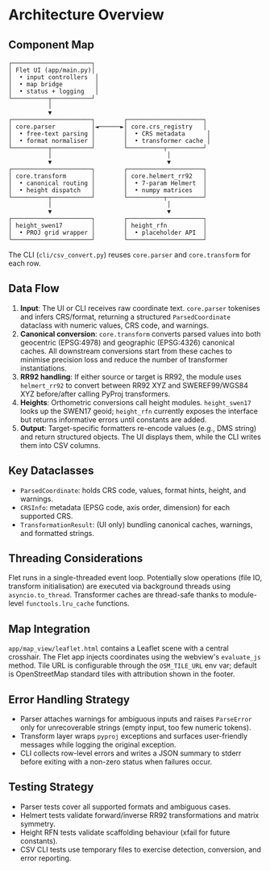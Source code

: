 # Architecture Overview

## Component Map

```
┌──────────────────────┐
│ Flet UI (app/main.py)│
│  • input controllers  │
│  • map bridge         │
│  • status + logging   │
└──────────┬───────────┘
           │
           ▼
┌──────────────────────┐        ┌─────────────────────┐
│ core.parser          │◄──────►│ core.crs_registry   │
│  • free-text parsing │        │  • CRS metadata      │
│  • format normaliser │        │  • transformer cache │
└──────────┬───────────┘        └──────────┬──────────┘
           │                                │
           ▼                                ▼
┌──────────────────────┐        ┌─────────────────────┐
│ core.transform       │        │ core.helmert_rr92   │
│  • canonical routing │        │  • 7-param Helmert  │
│  • height dispatch   │        │  • numpy matrices   │
└──────────┬───────────┘        └──────────┬──────────┘
           │                                │
           ▼                                ▼
┌──────────────────────┐        ┌─────────────────────┐
│ height_swen17        │        │ height_rfn          │
│  • PROJ grid wrapper │        │  • placeholder API  │
└──────────────────────┘        └─────────────────────┘
```

The CLI (`cli/csv_convert.py`) reuses `core.parser` and `core.transform` for each row.

## Data Flow
1. **Input**: The UI or CLI receives raw coordinate text. `core.parser` tokenises and
   infers CRS/format, returning a structured `ParsedCoordinate` dataclass with
   numeric values, CRS code, and warnings.
2. **Canonical conversion**: `core.transform` converts parsed values into both
   geocentric (EPSG:4978) and geographic (EPSG:4326) canonical caches. All downstream
   conversions start from these caches to minimise precision loss and reduce the
   number of transformer instantiations.
3. **RR92 handling**: If either source or target is RR92, the module uses
   `helmert_rr92` to convert between RR92 XYZ and SWEREF99/WGS84 XYZ before/after
   calling PyProj transformers.
4. **Heights**: Orthometric conversions call height modules. `height_swen17` looks up
   the SWEN17 geoid; `height_rfn` currently exposes the interface but returns
   informative errors until constants are added.
5. **Output**: Target-specific formatters re-encode values (e.g., DMS string) and
   return structured objects. The UI displays them, while the CLI writes them into
   CSV columns.

## Key Dataclasses
- `ParsedCoordinate`: holds CRS code, values, format hints, height, and warnings.
- `CRSInfo`: metadata (EPSG code, axis order, dimension) for each supported CRS.
- `TransformationResult`: (UI only) bundling canonical caches, warnings, and formatted
  strings.

## Threading Considerations
Flet runs in a single-threaded event loop. Potentially slow operations (file IO,
transform initialisation) are executed via background threads using
`asyncio.to_thread`. Transformer caches are thread-safe thanks to module-level
`functools.lru_cache` functions.

## Map Integration
`app/map_view/leaflet.html` contains a Leaflet scene with a central crosshair. The
Flet app injects coordinates using the webview's `evaluate_js` method. Tile URL is
configurable through the `OSM_TILE_URL` env var; default is OpenStreetMap standard
tiles with attribution shown in the footer.

## Error Handling Strategy
- Parser attaches warnings for ambiguous inputs and raises `ParseError` only for
  unrecoverable strings (empty input, too few numeric tokens).
- Transform layer wraps `pyproj` exceptions and surfaces user-friendly messages while
  logging the original exception.
- CLI collects row-level errors and writes a JSON summary to stderr before exiting with
  a non-zero status when failures occur.

## Testing Strategy
- Parser tests cover all supported formats and ambiguous cases.
- Helmert tests validate forward/inverse RR92 transformations and matrix symmetry.
- Height RFN tests validate scaffolding behaviour (xfail for future constants).
- CSV CLI tests use temporary files to exercise detection, conversion, and error
  reporting.
